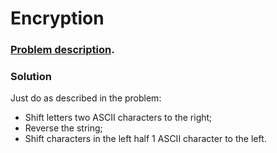 # Encryption

### [Problem description](https://www.beecrowd.com.br/judge/en/problems/view/1024).

### Solution

Just do as described in the problem:

- Shift letters two ASCII characters to the right;
- Reverse the string;
- Shift characters in the left half 1 ASCII character to the left.